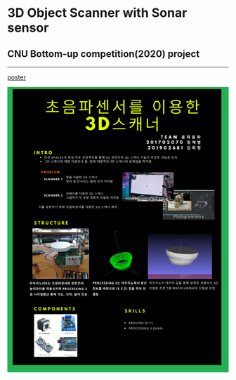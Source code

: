 # 3D Object Scanner with Sonar sensor
## CNU Bottom-up competition(2020) project
---
[poster](./image.png)

<p align= "center"><img src="./image.png"></p>
